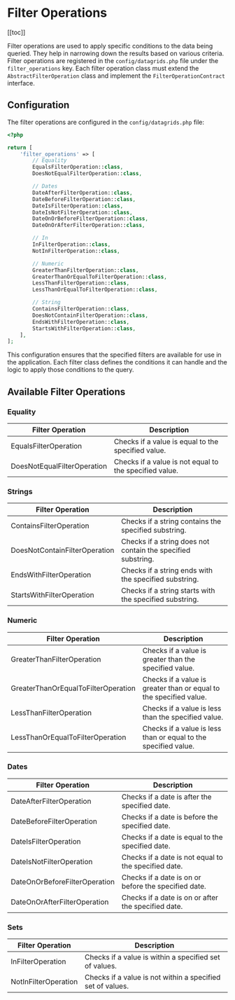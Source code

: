 # Filter Operations

[[toc]]

Filter operations are used to apply specific conditions to the data being queried. They help in narrowing down the
results based on various criteria. Filter operations are registered in the `config/datagrids.php` file under the
`filter_operations` key. Each filter operation class must extend the `AbstractFilterOperation` class and implement the
`FilterOperationContract` interface.

## Configuration

The filter operations are configured in the `config/datagrids.php` file:

```php
<?php

return [
    'filter_operations' => [
        // Equality
        EqualsFilterOperation::class,
        DoesNotEqualFilterOperation::class,

        // Dates
        DateAfterFilterOperation::class,
        DateBeforeFilterOperation::class,
        DateIsFilterOperation::class,
        DateIsNotFilterOperation::class,
        DateOnOrBeforeFilterOperation::class,
        DateOnOrAfterFilterOperation::class,

        // In
        InFilterOperation::class,
        NotInFilterOperation::class,

        // Numeric
        GreaterThanFilterOperation::class,
        GreaterThanOrEqualToFilterOperation::class,
        LessThanFilterOperation::class,
        LessThanOrEqualToFilterOperation::class,

        // String
        ContainsFilterOperation::class,
        DoesNotContainFilterOperation::class,
        EndsWithFilterOperation::class,
        StartsWithFilterOperation::class,
    ],
];
```

This configuration ensures that the specified filters are available for use in the application. Each filter class
defines the conditions it can handle and the logic to apply those conditions to the query.

## Available Filter Operations

### Equality

| Filter Operation            | Description                                            |
|-----------------------------|--------------------------------------------------------|
| EqualsFilterOperation       | Checks if a value is equal to the specified value.     |
| DoesNotEqualFilterOperation | Checks if a value is not equal to the specified value. |

### Strings

| Filter Operation              | Description                                                  |
|-------------------------------|--------------------------------------------------------------|
| ContainsFilterOperation       | Checks if a string contains the specified substring.         |
| DoesNotContainFilterOperation | Checks if a string does not contain the specified substring. |
| EndsWithFilterOperation       | Checks if a string ends with the specified substring.        |
| StartsWithFilterOperation     | Checks if a string starts with the specified substring.      |

### Numeric

| Filter Operation                    | Description                                                        |
|-------------------------------------|--------------------------------------------------------------------|
| GreaterThanFilterOperation          | Checks if a value is greater than the specified value.             |
| GreaterThanOrEqualToFilterOperation | Checks if a value is greater than or equal to the specified value. |
| LessThanFilterOperation             | Checks if a value is less than the specified value.                |
| LessThanOrEqualToFilterOperation    | Checks if a value is less than or equal to the specified value.    |

### Dates

| Filter Operation              | Description                                          |
|-------------------------------|------------------------------------------------------|
| DateAfterFilterOperation      | Checks if a date is after the specified date.        |
| DateBeforeFilterOperation     | Checks if a date is before the specified date.       |
| DateIsFilterOperation         | Checks if a date is equal to the specified date.     |
| DateIsNotFilterOperation      | Checks if a date is not equal to the specified date. |
| DateOnOrBeforeFilterOperation | Checks if a date is on or before the specified date. |
| DateOnOrAfterFilterOperation  | Checks if a date is on or after the specified date.  |

### Sets

| Filter Operation     | Description                                                |
|----------------------|------------------------------------------------------------|
| InFilterOperation    | Checks if a value is within a specified set of values.     |
| NotInFilterOperation | Checks if a value is not within a specified set of values. |
